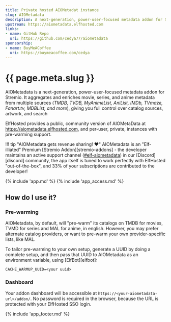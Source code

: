 ```yaml
---
title: Private hosted AIOMetadat instance
slug: AIOMetadata
description: A next-generation, power-user-focused metadata addon for Stremio. It aggregates and enriches movie, series, and anime metadata from multiple sources (TMDB, TVDB, MyAnimeList, AniList, IMDb, TVmaze, Fanart.tv, MDBList, and more), giving you full control over catalog sources, artwork, and search
upstream: https://aiometadata.elfhosted.com
links:
- name: GitHub Repo
  uri: https://github.com/cedya77/aiometadata
sponsorship: 
- name: BuyMeACoffee
  uri: https://buymeacoffee.com/cedya
---
```


# {{ page.meta.slug }}

AIOMetadata is a next-generation, power-user-focused metadata addon for Stremio. It aggregates and enriches movie, series, and anime metadata from multiple sources (*TMDB, TVDB, MyAnimeList, AniList, IMDb, TVmaze, Fanart.tv, MDBList, and more*), giving you full control over catalog sources, artwork, and search

ElfHosted provides a public, community version of AIOMetaData at https://aiometadata.elfhosted.com, and per-user, private, instances with pre-warming support.

!!! tip "AIOMetadata gets revenue sharing! :heart:"
    AIOMetadata is an "Elf-illiated" Premium [Stremio Addon][stremio-addons] - the developer maintains an active support channel ([#elf-aiometadata](https://discord.com/channels/396055506072109067/1429233135874216068)) in our [Discord][discord] community, the app itself is tuned to work perfectly with ElfHosted "out-of-the-box", and 33% of your subscriptions are contributed to the developer!

{% include 'app.md' %}
{% include 'app_access.md' %}

## How do I use it?

### Pre-warming

AIOMetadata, by default, will "pre-warm" its catalogs on TMDB for movies, TVMD for series and MAL for anime, in english. However, you may prefer alternate catalog providers, or want to pre-warm your own provider-specific lists, like MAL.

To tailor pre-warming to your own setup, generate a UUID by doing a complete setup, and then pass that UUID to AIOMetadata as an environment variable, using [ElfBot][elfbot]:

``` title="Quick-paste into AIOMetadata's environment variables using ElfBot"
CACHE_WARMUP_UUID=<your uuid>
```

### Dashboard

Your addon dashboard will be accessible at `https://<your-aiometadata-url>/addon/`. No password is required in the browser, because the URL is protected with your ElfHosted SSO login.

{% include 'app_footer.md' %}